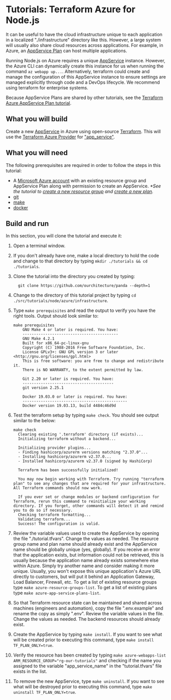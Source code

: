 # Tutorials: Terraform Azure for Node.js

It can be useful to have the cloud infrastructure unique to each application in a localized "./infrastructure" directory like this. However, a large system will usually also share cloud resources across applications. For example, in Azure, an [AppService Plan][az-app-service-plan] can host multiple applications.

Running Node.js on Azure requires a unique [AppService][az-app-service] instance. However, the Azure CLI can dynamically create this instance for us when running the command `az webapp up...`. Alternatively, terraform could create and manage the configuration of this AppService instance to ensure settings are managed explicitly through code and a DevOps lifecycle. We recommend using terraform for enterprise systems.

Because AppService Plans are shared by other tutorials, see the [Terraform Azure AppService Plan tutorial][tutorial-app-service-plan].

## What you will build

Create a new [AppService][az-app-service] in Azure using open-source [Terraform][terraform]. This will use the [Terraform Azure Provider][terraform-azurerm] for ["app_service"][terraform-app_service].

## What you will need

The following prerequisites are required in order to follow the steps in this tutorial:

- A [Microsoft Azure account][azure-account] with an existing resource group and AppService Plan along with permission to create an AppService. _\*See the tutorial to [create a new resource group][tutorial-rg] and [create a new plan][tutorial-app-service-plan]._
- [git][git]
- [make][make]
- [docker][docker]

## Build and run

In this section, you will clone the tutorial and execute it:

1. Open a terminal window.

2. If you don't already have one, make a local directory to hold the code and change to that directory by typing `mkdir ./tutorials && cd ./tutorials`.

3. Clone the tutorial into the directory you created by typing:

   ```shell
     git clone https://github.com/ourchitecture/panda --depth=1
   ```

4. Change to the directory of this tutorial project by typing `cd ./src/tutorials/node/azure/infrastructure`.

5. Type `make prerequisites` and read the output to verify you have the right tools. Output should look similar to:

   ```shell
   make prerequisites
       GNU Make 4 or later is required. You have:
       ------------------------------------------
       GNU Make 4.2.1
       Built for x86_64-pc-linux-gnu
       Copyright (C) 1988-2016 Free Software Foundation, Inc.
       License GPLv3+: GNU GPL version 3 or later <http://gnu.org/licenses/gpl.html>
       This is free software: you are free to change and redistribute it.
       There is NO WARRANTY, to the extent permitted by law.

       Git 2.20 or later is required. You have:
       ----------------------------------------
       git version 2.25.1

       Docker 19.03.0 or later is required. You have:
       ----------------------------------------------
       Docker version 19.03.13, build 4484c46d9d
   ```

6. Test the terraform setup by typing `make check`. You should see output similar to the below:

   ```shell
   make check
     Clearing existing '.terraform' directory (if exists)...
     Initializing terraform without a backend...

     Initializing provider plugins...
     - Finding hashicorp/azurerm versions matching "2.37.0"...
     - Installing hashicorp/azurerm v2.37.0...
     - Installed hashicorp/azurerm v2.37.0 (signed by HashiCorp)

     Terraform has been successfully initialized!

     You may now begin working with Terraform. Try running "terraform plan" to see any changes that are required for your infrastructure. All Terraform commands should now work.

     If you ever set or change modules or backend configuration for Terraform, rerun this command to reinitialize your working directory. If you forget, other commands will detect it and remind you to do so if necessary.
     Checking terraform formatting...
     Validating terraform...
     Success! The configuration is valid.
   ```

7. Review the variable values used to create the AppService by opening the file "./tutorial.tfvars". Change the values as needed. The resource group name and plan name should already exist and the AppService name should be globally unique (yes, globally). If you receive an error that the application exists, but information could not be retrieved, this is usually because the application name already exists somewhere else within Azure. Simply try another name and consider making it more unique. Usually, you won't expose this unique application's Azure URL directly to customers, but will put it behind an Application Gateway, Load Balancer, Firewall, etc. To get a list of existing resource groups type `make azure-resource-groups-list`. To get a list of existing plans type `make azure-app-service-plans-list`.

8. So that Terraform resource state can be maintained and shared across machines (engineers and automation), copy the file ".env.example" and rename the copy as simply ".env". Review the variable values in the file. Change the values as needed. The backend resources should already exist.

9. Create the AppService by typing `make install`. If you want to see what will be created prior to executing this command, type `make install TF_PLAN_ONLY=true`.

10. Verify the resource has been created by typing `make azure-webapps-list ARM_RESOURCE_GROUP="rg-our-tutorials"` and checking if the name you assigned to the variable "app_service_name" in the "tutorial.tfvars" file exists in the list.

11. To remove the new AppService, type `make uninstall`. If you want to see what will be destroyed prior to executing this command, type `make uninstall TF_PLAN_ONLY=true`.

[az-app-service]: https://azure.microsoft.com/en-us/services/app-service/
[az-app-service-plan]: https://docs.microsoft.com/en-us/azure/app-service/overview-hosting-plans
[tutorial-rg]: ../../../terraform/azure/resource-group/#readme
[tutorial-app-service-plan]: ../../../terraform/azure/app-service-plan/#readme
[terraform-azurerm]: https://registry.terraform.io/providers/hashicorp/azurerm/latest/docs
[terraform-app_service]: https://registry.terraform.io/providers/hashicorp/azurerm/latest/docs/resources/app_service
[git]: ../../../../../docs/git.md
[make]: ../../../../../docs/make.md
[docker]: ../../../../../docs/docker.md
[terraform]: https://www.terraform.io/intro/index.html
[azure-account]: https://azure.microsoft.com/en-us/free/
